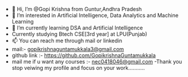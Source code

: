 - 👋 Hi, I’m @Gopi Krishna from Guntur,Andhra Pradesh
- 👀 I’m interested in Artificial Intelligence, Data Analytics and Machine Learning 
- 🌱 I’m currently learning DSA and Artificial Intelligence
- Currently studying Btech CSE[3rd year] at LPU(Punjab)
- 📫 You can reach me through mail or linkedin
- mail:- gopikrishnaguntamukkala3@gmail.com
- github link :- https://github.com/GopikrishnaGuntamukkala
- mail me if u want any courses :- nec0418046@gmail.com
-Thank you stop veiwing my profile and focus on your work...........


<!---
GopikrishnaGuntamukkala/GopikrishnaGuntamukkala is a ✨ special ✨ repository because its `README.md` (this file) appears on your GitHub profile.
You can click the Preview link to take a look at your changes.
--->
